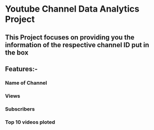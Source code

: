 # Youtube Channel Data Analytics Project

## This Project focuses on providing you the information of the respective channel ID put in the box

## Features:-
  ### Name of Channel
  ### Views
  ### Subscribers
  ### Top 10 videos ploted
